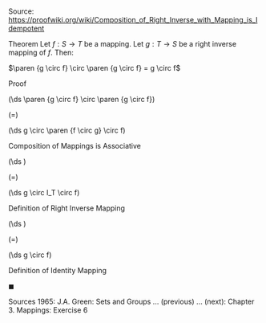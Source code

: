 # 

Source: https://proofwiki.org/wiki/Composition_of_Right_Inverse_with_Mapping_is_Idempotent

Theorem
Let $f: S \to T$ be a mapping.
Let $g: T \to S$ be a right inverse mapping of $f$.
Then:

$\paren {g \circ f} \circ \paren {g \circ f} = g \circ f$


Proof













\(\ds \paren {g \circ f} \circ \paren {g \circ f}\)

\(=\)







\(\ds g \circ \paren {f \circ g} \circ f\)





Composition of Mappings is Associative














\(\ds \)

\(=\)







\(\ds g \circ I_T \circ f\)





Definition of Right Inverse Mapping














\(\ds \)

\(=\)







\(\ds g \circ f\)





Definition of Identity Mapping



$\blacksquare$


Sources
1965: J.A. Green: Sets and Groups ... (previous) ... (next): Chapter $3$. Mappings: Exercise $6$





